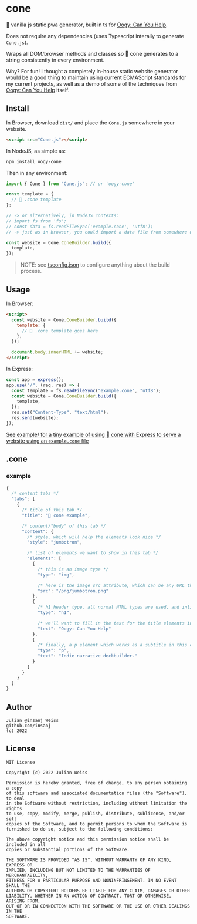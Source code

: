 # cone

🍦 vanilla js static pwa generator, built in ts for [Oogy: Can You Help](https://oogycanyouhelp.com).

Does not require any dependencies (uses Typescript interally to generate `Cone.js`).

Wraps all DOM/browser methods and classes so 🍦 cone generates to a string consistently in every environment.

Why? For fun! I thought a completely in-house static website generator would be a good thing to maintain using current ECMAScript standards for my current projects, as well as a demo of some of the techniques from [Oogy: Can You Help](https://oogycanyouhelp.com) itself.

## Install

In Browser, download `dist/` and place the `Cone.js` somewhere in your website.

```html
<script src="Cone.js"></script>
```

In NodeJS, as simple as:

```bash
npm install oogy-cone
```

Then in any environment:

```ts
import { Cone } from "Cone.js"; // or 'oogy-cone'

const template = {
  // 🍦 .cone template
};

// -> or alternatively, in NodeJS contexts:
// import fs from 'fs';
// const data = fs.readFileSync('example.cone', 'utf8');
// -> just as in browser, you could import a data file from somewhere using <script>

const website = Cone.ConeBuilder.build({
  template,
});
```

> NOTE: see [tsconfig.json](https://github.com/insanj/cone/blob/main/tsconfig.json) to configure anything about the build process.

## Usage

In Browser:

```html
<script>
  const website = Cone.ConeBuilder.build({
    template: {
      // 🍦 .cone template goes here
    },
  });

  document.body.innerHTML += website;
</script>
```

In Express:

```ts
const app = express();
app.use("/", (req, res) => {
  const template = fs.readFileSync("example.cone", "utf8");
  const website = Cone.ConeBuilder.build({
    template,
  });
  res.set("Content-Type", "text/html");
  res.send(website);
});
```

[See example/ for a tiny example of using 🍦 cone with Express to serve a website using an `example.cone` file](https://github.com/insanj/cone/blob/main/example/)

## .cone

### example

```js
{
  /* content tabs */
  "tabs": [
    {
      /* title of this tab */
      "title": "🍦 cone example",

      /* content/"body" of this tab */
      "content": {
        /* style, which will help the elements look nice */
        "style": "jumbotron",

        /* list of elements we want to show in this tab */
        "elements": [
          {
            /* this is an image type */
            "type": "img",

            /* here is the image src attribute, which can be any URL that works from where the site is hosted */
            "src": "/png/jumbotron.png"
          },
          {
            /* h1 header type, all normal HTML types are used, and inline styles so its easy to customize after generating as well */
            "type": "h1",

            /* we'll want to fill in the text for the title elements instead of the `src` attribute */
            "text": "Oogy: Can You Help"
          },
          {
            /* finally, a p element which works as a subtitle in this case on the jumbotron style */
            "type": "p",
            "text": "Indie narrative deckbuilder."
          }
        ]
      }
    }
  ]
}
```

## Author

```
Julian @insanj Weiss
github.com/insanj
(c) 2022
```

## License

```
MIT License

Copyright (c) 2022 Julian Weiss

Permission is hereby granted, free of charge, to any person obtaining a copy
of this software and associated documentation files (the "Software"), to deal
in the Software without restriction, including without limitation the rights
to use, copy, modify, merge, publish, distribute, sublicense, and/or sell
copies of the Software, and to permit persons to whom the Software is
furnished to do so, subject to the following conditions:

The above copyright notice and this permission notice shall be included in all
copies or substantial portions of the Software.

THE SOFTWARE IS PROVIDED "AS IS", WITHOUT WARRANTY OF ANY KIND, EXPRESS OR
IMPLIED, INCLUDING BUT NOT LIMITED TO THE WARRANTIES OF MERCHANTABILITY,
FITNESS FOR A PARTICULAR PURPOSE AND NONINFRINGEMENT. IN NO EVENT SHALL THE
AUTHORS OR COPYRIGHT HOLDERS BE LIABLE FOR ANY CLAIM, DAMAGES OR OTHER
LIABILITY, WHETHER IN AN ACTION OF CONTRACT, TORT OR OTHERWISE, ARISING FROM,
OUT OF OR IN CONNECTION WITH THE SOFTWARE OR THE USE OR OTHER DEALINGS IN THE
SOFTWARE.
```

